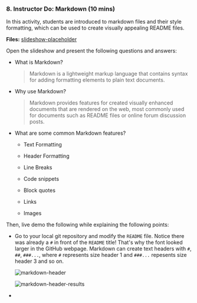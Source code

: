 ### 8. Instructor Do: Markdown (10 mins)

In this activity, students are introduced to markdown files and their style formatting, which can be used to create visually appealing README files. 

**Files:** [slideshow-placeholder]()

Open the slideshow and present the following questions and answers:

* What is Markdown?

  > Markdown is a lightweight markup language that contains syntax for adding formatting elements to plain text documents.

* Why use Markdown?

  > Markdown provides features for created visually enhanced documents that are rendered on the web, most commonly used for documents such as README files or online forum discussion posts. 

* What are some common Markdown features?

  * Text Formatting

  * Header Formatting

  * Line Breaks

  * Code snippets

  * Block quotes

  * Links

  * Images

Then, live demo the following while explaining the following points:

* Go to your local git repository and modify the `README` file. Notice there was already a `#` in front of the `README` title! That's why the font looked larger in the GitHub webpage. Markdown can create text headers with `#`, `##`, `###...`, where `#` represents size header 1 and `###...` repesents size header 3 and so on. 

  ![markdown-header](Images/markdown-header.png)

  ![markdown-header-results](Images/markdown-header-results.png)

* 